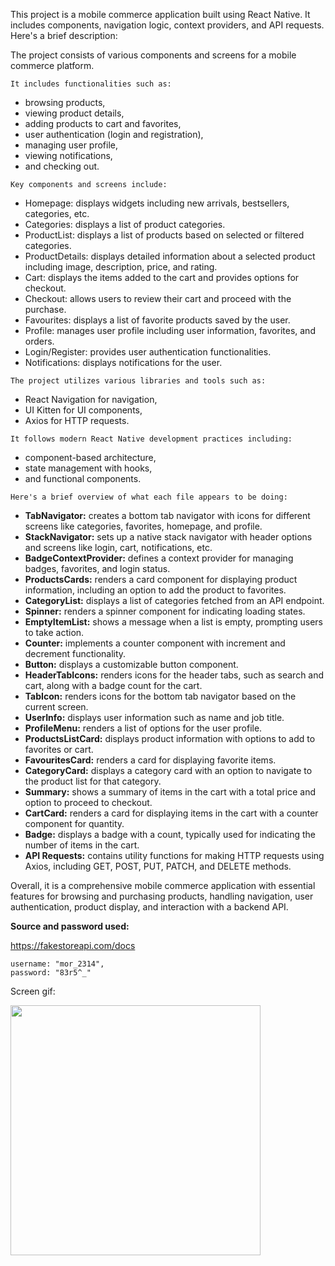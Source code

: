 This project is a mobile commerce application built using React Native. It includes components, navigation logic, context providers, and API requests. Here's a brief description:

The project consists of various components and screens for a mobile commerce platform. 

`It includes functionalities such as:`
- browsing products, 
- viewing product details, 
- adding products to cart and favorites, 
- user authentication (login and registration), 
- managing user profile, 
- viewing notifications, 
- and checking out.

`Key components and screens include:`

- Homepage: displays widgets including new arrivals, bestsellers, categories, etc.
- Categories: displays a list of product categories.
- ProductList: displays a list of products based on selected or filtered categories.
- ProductDetails: displays detailed information about a selected product including image, description, price, and rating.
- Cart: displays the items added to the cart and provides options for checkout.
- Checkout: allows users to review their cart and proceed with the purchase.
- Favourites: displays a list of favorite products saved by the user.
- Profile: manages user profile including user information, favorites, and orders.
- Login/Register: provides user authentication functionalities.
- Notifications: displays notifications for the user.

`The project utilizes various libraries and tools such as:`
-  React Navigation for navigation, 
- UI Kitten for UI components, 
- Axios for HTTP requests.

`It follows modern React Native development practices including:`
- component-based architecture, 
- state management with hooks, 
- and functional components.

`Here's a brief overview of what each file appears to be doing:`
- <b>TabNavigator:</b> creates a bottom tab navigator with icons for different screens like categories, favorites, homepage, and profile.
- <b>StackNavigator:</b> sets up a native stack navigator with header options and screens like login, cart, notifications, etc.
- <b>BadgeContextProvider:</b> defines a context provider for managing badges, favorites, and login status.
- <b>ProductsCards:</b> renders a card component for displaying product information, including an option to add the product to favorites.
- <b>CategoryList:</b> displays a list of categories fetched from an API endpoint.
- <b>Spinner:</b> renders a spinner component for indicating loading states.
- <b>EmptyItemList:</b> shows a message when a list is empty, prompting users to take action.
- <b>Counter:</b> implements a counter component with increment and decrement functionality.
- <b>Button:</b> displays a customizable button component.
- <b>HeaderTabIcons:</b> renders icons for the header tabs, such as search and cart, along with a badge count for the cart.
- <b>TabIcon:</b> renders icons for the bottom tab navigator based on the current screen.
- <b>UserInfo:</b> displays user information such as name and job title.
- <b>ProfileMenu:</b> renders a list of options for the user profile.
- <b>ProductsListCard:</b> displays product information with options to add to favorites or cart.
- <b>FavouritesCard:</b> renders a card for displaying favorite items.
- <b>CategoryCard:</b> displays a category card with an option to navigate to the product list for that category.
- <b>Summary:</b> shows a summary of items in the cart with a total price and option to proceed to checkout.
- <b>CartCard:</b> renders a card for displaying items in the cart with a counter component for quantity.
- <b>Badge:</b> displays a badge with a count, typically used for indicating the number of items in the cart.
- <b>API Requests:</b> contains utility functions for making HTTP requests using Axios, including GET, POST, PUT, PATCH, and DELETE methods.

Overall, it is a comprehensive mobile commerce application with essential features for browsing and purchasing products, handling navigation, user authentication, product display, and interaction with a backend API.

<b>Source and password used:</b>

https://fakestoreapi.com/docs 

    username: "mor_2314",
    password: "83r5^_"

Screen gif:

<img src="commerce-screen.gif" width="400">
